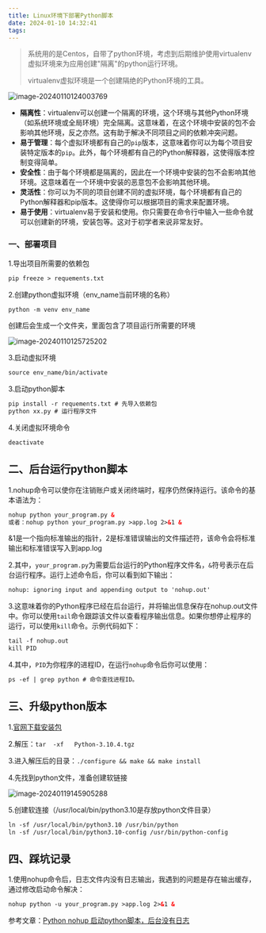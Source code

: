 ```yaml
---
title: Linux环境下部署Python脚本
date: 2024-01-10 14:32:41
tags:
---
```


> 系统用的是Centos，自带了python环境，考虑到后期维护使用virtualenv虚拟环境来为应用创建"隔离"的python运行环境。
>
> virtualenv虚拟环境是一个创建隔绝的Python环境的工具。

![image-20240110124003769](https://ruiyeclub.oss-cn-shenzhen.aliyuncs.com/picgo/image-20240110124003769.png)

- **隔离性**：virtualenv可以创建一个隔离的环境，这个环境与其他Python环境（如系统环境或全局环境）完全隔离。这意味着，在这个环境中安装的包不会影响其他环境，反之亦然。这有助于解决不同项目之间的依赖冲突问题。
- **易于管理**：每个虚拟环境都有自己的`pip`版本，这意味着你可以为每个项目安装特定版本的`pip`。此外，每个环境都有自己的Python解释器，这使得版本控制变得简单。
- **安全性**：由于每个环境都是隔离的，因此在一个环境中安装的包不会影响其他环境。这意味着在一个环境中安装的恶意包不会影响其他环境。
- **灵活性**：你可以为不同的项目创建不同的虚拟环境，每个环境都有自己的Python解释器和pip版本。这使得你可以根据项目的需求来配置环境。
- **易于使用**：virtualenv易于安装和使用。你只需要在命令行中输入一些命令就可以创建新的环境，安装包等。这对于初学者来说非常友好。



### 一、部署项目


1.导出项目所需要的依赖包

```xml
pip freeze > requements.txt
```

2.创建python虚拟环境（env_name当前环境的名称）

```xml
python -m venv env_name
```

创建后会生成一个文件夹，里面包含了项目运行所需要的环境

![image-20240110125725202](https://ruiyeclub.oss-cn-shenzhen.aliyuncs.com/picgo/image-20240110125725202.png)

3.启动虚拟环境

```xml
source env_name/bin/activate
```

3.启动python脚本

```xml
pip install -r requements.txt # 先导入依赖包
python xx.py # 运行程序文件
```

4.关闭虚拟环境命令

```xml
deactivate
```



## 二、后台运行python脚本

1.nohup命令可以使你在注销账户或关闭终端时，程序仍然保持运行。该命令的基本语法为：

```xml
nohup python your_program.py &
或者：nohup python your_program.py >app.log 2>&1 &
```

&1是一个指向标准输出的指针，2是标准错误输出的文件描述符，该命令会将标准输出和标准错误写入到app.log

2.其中，`your_program.py`为需要后台运行的Python程序文件名，`&`符号表示在后台运行程序。运行上述命令后，你可以看到如下输出：

```xml
nohup: ignoring input and appending output to 'nohup.out'
```

3.这意味着你的Python程序已经在后台运行，并将输出信息保存在nohup.out文件中。你可以使用`tail`命令跟踪该文件以查看程序输出信息。如果你想停止程序的运行，可以使用`kill`命令。示例代码如下：

```xml
tail -f nohup.out
kill PID
```

4.其中，`PID`为你程序的进程ID，在运行`nohup`命令后你可以使用：

```xml
ps -ef | grep python # 命令查找进程ID。
```


## 三、升级python版本

1.[官网下载安装包]([www.python.org/downloads/](https://link.juejin.cn/?target=https%3A%2F%2Fwww.python.org%2Fdownloads%2F))

2.解压：`tar  -xf   Python-3.10.4.tgz`

3.进入解压后的目录：`./configure && make && make install `

4.先找到python文件，准备创建软链接

![image-20240119145905288](https://ruiyeclub.oss-cn-shenzhen.aliyuncs.com/picgo/image-20240119145905288.png)

5.创建软连接（/usr/local/bin/python3.10是存放python文件目录）

```xml
ln -sf /usr/local/bin/python3.10 /usr/bin/python
ln -sf /usr/local/bin/python3.10-config /usr/bin/python-config
```


## 四、踩坑记录

1.使用nohup命令后，日志文件内没有日志输出，我遇到的问题是存在输出缓存，通过修改启动命令解决：

```xml
nohup python -u your_program.py >app.log 2>&1 &
```

参考文章：[Python nohup 启动python脚本，后台没有日志](https://blog.csdn.net/xunfengdumo/article/details/132448270)